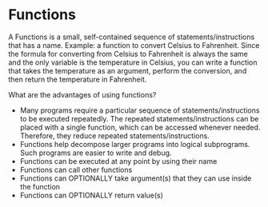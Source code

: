 # Functions
A Functions is a small, self-contained sequence of statements/instructions that has a name. Example: a function to convert Celsius to Fahrenheit. Since the formula for converting from Celsius to Fahrenheit is always the same and the only variable is the temperature in Celsius, you can write a function that takes the temperature as an argument, perform the conversion, and then return the temperature in Fahrenheit.

What are the advantages of using functions?

- Many programs require a particular sequence of statements/instructions to be executed repeatedly. The repeated statements/instructions can be placed with a single function, which can be accessed whenever needed. Therefore, they reduce repeated statements/instructions.
- Functions help decompose larger programs into logical subprograms. Such programs are easier to write and debug.
- Functions can be executed at any point by using their name
- Functions can call other functions
- Functions can OPTIONALLY take argument(s) that they can use inside the function
- Functions can OPTIONALLY return value(s)

```{tableofcontents}
```
